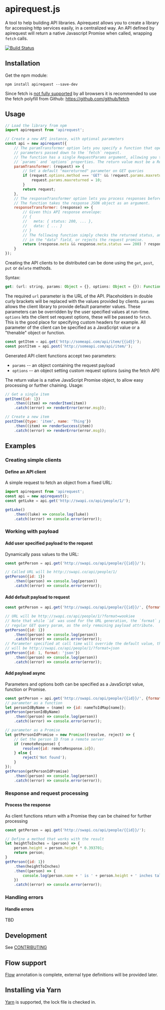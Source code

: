 # apirequest&#46;js

A tool to help building API libraries. Apirequest allows you to create a library for accessing http services easily, in a centralized way. An API defined by apirequest will return a native Javascript Promise when called, wrapping `fetch` calls.

[![Build Status](https://travis-ci.org/bodnaristvan/apirequest.svg?branch=master)](https://travis-ci.org/bodnaristvan/apirequest)

## Installation
Get the npm module:
```
npm install apirequest --save-dev
```

Since fetch is [not fully supported](http://caniuse.com/#feat=promises) by all browsers it is recommended to use the fetch polyfill from Github:
https://github.com/github/fetch

## Usage
```javascript
// Load the library from npm
import apirequest from 'apirequest';

// Create a new API instance, with optional parameters
const api = new apirequest({
	// The paramTransformer option lets you specify a function that operates on the
	// parameters passed down to the `fetch` request.
	// The function has a single RequestParams argument, allowing you to access the `url`,
	// `params` and `options` properties. The return value must be a RequestParams instance.
	paramTransformer: (request) => {
		// Set a default "maxreturned" parameter on GET queries
		if (request.options.method === 'GET' && !request.params.maxreturned) {
			request.params.maxreturned = 10;
		}
		return request;
	},
	// The responseTransformer option lets you process responses before returning to clients.
	// The function takes the response JSON object as an argument.
	responseTransformer: (response) => {
		// Given this API response envelope:
		// {
		//   meta: { status: 200, ... },
		//   data: { ... }
		// }
		// The following function simply checks the returned status, and returns the wrapped data
		// in the "data" field, or rejects the request promise.
		return (response.meta && response.meta.status === 200) ? response.data : Promise.reject(response);
	}
});
```

Creating the API clients to be distributed can be done using the `get`, `post`, `put` or `delete` methods.

Syntax:
```javascript
get: (url: string, params: Object = {}, options: Object = {}): Function
```

The required `url` parameter is the URL of the API. Placeholders in double curly brackets will be replaced with the values provided by clients.
`params` allows the client library to provide default parameter values. These parameters can be overridden by the user specified values at run-time.
`options` lets the client set request options, these will be passed to `fetch`. This is the good place for specifying custom headers for example.
All parameter of the client can be specified as a JavaScript value or a "thenable" object or function.

```javascript
const getItem = api.get('http://someapi.com/api/item/{{id}}');
const postItem = api.post('http://someapi.com/api/item/');
```

Generated API client functions accept two parameters:
* `params` -- an object containing the request payload
* `options` -- an object setting custom request options (using the fetch API)

The return value is a native JavaScript Promise object, to allow easy processing or further chaining.
Usage:
```javascript
// Get a single item
getItem({id: 1})
	.then((item) => renderItem(item))
	.catch((error) => renderError(error.msg));

// Create a new item
postItem({type: 'item', name: 'Thing'})
	.then((item) => renderSuccess(item))
	.catch((error) => renderError(error.msg));
```

## Examples

### Creating simple clients

#### Define an API client
A simple request to fetch an object from a fixed URL:
```javascript
import apirequest from 'apirequest';
const api = new apirequest();
const getLuke = api.get('http://swapi.co/api/people/1/');

getLuke()
	.then((luke) => console.log(luke))
    .catch((error) => console.error(error));
```

### Working with payload
#### Add user specified payload to the request
Dynamically pass values to the URL:
```javascript
const getPerson = api.get('http://swapi.co/api/people/{{id}}/');

// Called URL will be http://swapi.co/api/people/1/
getPerson({id: 1})
	.then((person) => console.log(person))
	.catch((error) => console.error(error));
```

#### Add default payload to request
```javascript
const getPerson = api.get('http://swapi.co/api/people/{{id}}/', {format: 'wookiee'});

// URL will be http://swapi.co/api/people/1/?format=wookiee
// Note that while `id` was used for the URL generation, the `format` param is passed as
// regular GET query param, as the only remaining payload attribute.
getPerson({id: 1})
	.then((person) => console.log(person))
	.catch((error) => console.error(error));
// Parameter specified at call time will override the default value, the resulting URL
// will be http://swapi.co/api/people/1/?format=json
getPerson({id: 1, format: 'json'})
	.then((person) => console.log(person))
	.catch((error) => console.error(error));
```

#### Add payload async
Parameters and options both can be specified as a JavaScript value, function or Promise.
```javascript
const getPerson = api.get('http://swapi.co/api/people/{{id}}/', {format: 'wookiee'});
// parameter as a function
let personIdByName = (name) => {id: nameToIdMap[name]};
getPerson(personIdByName)
	.then((person) => console.log(person))
	.catch((error) => console.error(error));

// parameter as a Promise
let getPersonIdPromise = new Promise((resolve, reject) => {
	// Get the person ID from a remote server
	if (remoteResponse) {
		resolve({id: remoteResponse.id});
	} else {
		reject('Not found');
	}
});
getPerson(getPersonIdPromise)
	.then((person) => console.log(person))
	.catch((error) => console.error(error));
```

### Response and request processing
#### Process the response
As client functions return with a Promise they can be chained for further processing
```javascript
const getPerson = api.get('http://swapi.co/api/people/{{id}}/');

// Define a method that works with the result
let heightToInches = (person) => {
	person.height = person.height * 0.393701;
	return person;
}
getPerson({id: 1})
	.then(heightToInches)
	.then((person) => {
		console.log(person.name + ' is ' + person.height + ' inches tall');
	})
	.catch((error) => console.error(error));
```

### Handling errors
#### Handle errors
TBD

## Development
See [CONTRIBUTING](./CONTRIBUTING.md)

## Flow support
[Flow](https://flowtype.org/) annotation is complete, external type definitions will be provided later.

## Installing via Yarn
[Yarn](https://yarnpkg.com/) is supported, the lock file is checked in.
